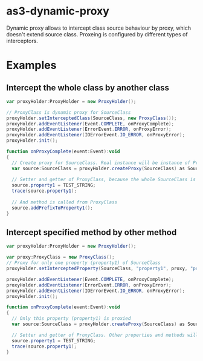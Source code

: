 as3-dynamic-proxy
=================

Dynamic proxy allows to intercept class source behaviour by proxy, which doesn't extend source class. 
Proxeing is configured by different types of interceptors.

# Examples #
## Intercept the whole class by another class ##
```actionscript
var proxyHolder:ProxyHolder = new ProxyHolder();

// ProxyClass is dynamic proxy for SourceClass
proxyHolder.setInterceptedClass(SourceClass, new ProxyClass());
proxyHolder.addEventListener(Event.COMPLETE, onProxyComplete);
proxyHolder.addEventListener(ErrorEvent.ERROR, onProxyError);
proxyHolder.addEventListener(IOErrorEvent.IO_ERROR, onProxyError);
proxyHolder.init();

function onProxyComplete(event:Event):void
{
  // Create proxy for SourceClass. Real instance will be instance of ProxyClass
  var source:SourceClass = proxyHolder.createProxy(SourceClass) as SourceClass;
  
  // Setter and getter of ProxyClass, because the whole SourceClass is dynamically proxied by ProxyClass
  source.property1 = TEST_STRING;
  trace(source.property1);
  
  // And method is called from ProxyClass
  source.addPrefixToProperty1();
}
```

## Intercept specified method by other method ##
```actionscript
var proxyHolder:ProxyHolder = new ProxyHolder();

var proxy:ProxyClass = new ProxyClass();
// Proxy for only one property (property1) of SourceClass
proxyHolder.setInterceptedProperty(SourceClass, "property1", proxy, "property2");

proxyHolder.addEventListener(Event.COMPLETE, onProxyComplete);
proxyHolder.addEventListener(ErrorEvent.ERROR, onProxyError);
proxyHolder.addEventListener(IOErrorEvent.IO_ERROR, onProxyError);
proxyHolder.init();

function onProxyComplete(event:Event):void
{
  // Only this property (property1) is proxied
  var source:SourceClass = proxyHolder.createProxy(SourceClass) as SourceClass;

  // Setter and getter of ProxyClass. Other properties and methods will be from SourceClass
  source.property1 = TEST_STRING;
  trace(source.property1);
}
```

